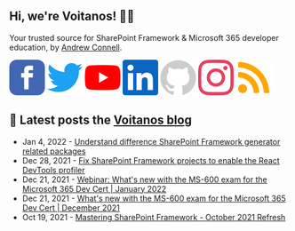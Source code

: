 ## Hi, we're Voitanos! 👋🏼

Your trusted source for SharePoint Framework & Microsoft 365 developer education, by [Andrew Connell](https://www.voitanos.io/pages/about-andrew).

[![](https://raw.githubusercontent.com/Voitanos/.github/main/images/facebook.svg)](https://www.facebook.com/voitanos)
[![](https://raw.githubusercontent.com/Voitanos/.github/main/images/twitter.svg)](https://twitter.com/voitanos)
[![](https://raw.githubusercontent.com/Voitanos/.github/main/images/youtube.svg)](https://www.youtube.com/channel/UCXeym1FGW2uTlNjYqTCVo0g)
[![](https://raw.githubusercontent.com/Voitanos/.github/main/images/linkedin.svg)](https://www.linkedin.com/company/voitanos-llc)
[![](https://raw.githubusercontent.com/Voitanos/.github/main/images/github.svg)](https://github.com/voitanos)
[![](https://raw.githubusercontent.com/Voitanos/.github/main/images/instagram.svg)](https://www.instagram.com/voitanos_llc)
[![](https://raw.githubusercontent.com/Voitanos/.github/main/images/rss.svg)](https://www.voitanos.io/blog)

## 📙 Latest posts the [Voitanos blog](https://www.voitanos.io/blog)
<!-- VOITANOSBLOG-POST-LIST:START -->
- Jan 4, 2022 - [Understand difference SharePoint Framework generator related packages](https://www.voitanos.io/blog/understand-difference-sharepoint-framework-generator-library-packages/)
- Dec 28, 2021 - [Fix SharePoint Framework projects to enable the React DevTools profiler](https://www.voitanos.io/blog/fix-spfx-projects-to-enable-the-react-devtools-profiler/)
- Dec 21, 2021 - [Webinar: What&#39;s new with the MS-600 exam for the Microsoft 365 Dev Cert | January 2022](https://www.voitanos.io/webinars/whats-new-ms600-exam-january-2022/)
- Dec 21, 2021 - [What&#39;s new with the MS-600 exam for the Microsoft 365 Dev Cert | December 2021](https://www.voitanos.io/blog/whats-new-ms600-exam-december-2021/)
- Oct 19, 2021 - [Mastering SharePoint Framework - October 2021 Refresh](https://www.voitanos.io/blog/mastering-sharepoint-framework-starter-bundle-refresh-october-2021/)<!-- VOITANOSBLOG-POST-LIST:END -->
